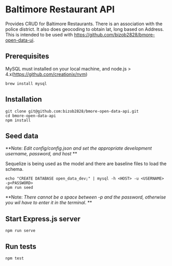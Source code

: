# Baltimore Restaurant API
Provides CRUD for Baltimore Restaurants.  There is an association with the police district.  It also does geocoding to obtain lat, long based on Address.  This is intended to be used with https://github.com/bizob2828/bmore-open-data-ui.

## Prerequisites
MySQL must installed on your local machine, and node.js > 4.x(https://github.com/creationix/nvm)

```
brew install mysql
```

## Installation

```
git clone git@github.com:bizob2828/bmore-open-data-api.git
cd bmore-open-data-api
npm install
```

## Seed data
**Note: *Edit config/config.json and set the appropriate development username, password, and host* **

Sequelize is being used as the model and there are baseline files to load the schema.

```
echo "CREATE DATABASE open_data_dev;" | mysql -h <HOST> -u <USERNAME> -p<PASSWORD>
npm run seed
```

**Note: *There cannot be a space between -p and the password, otherwise you wil have to enter it in the terminal*. **

## Start Express.js server
```
npm run serve
```

## Run tests
```
npm test
```
